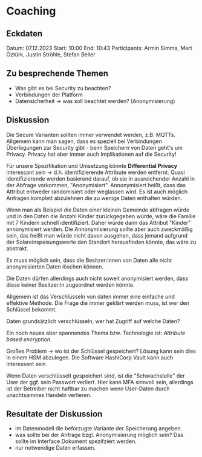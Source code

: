 # Coaching

## Eckdaten

Datum: 07.12.2023
Start: 10:00
End: 10:43
Participants: Armin Simma, Mert Öztürk, Justin Ströhle, Stefan Beller

## Zu besprechende Themen

- Was gibt es bei Security zu beachten?
- Verbindungen der Platform
- Datensicherheit -> was soll beachtet werden? (Anonymisierung)

## Diskussion

Die Secure Varianten sollten immer verwendet werden, z.B. MQTTs.
Allgemein kann man sagen, dass es speziell bei Verbindungen Überlegungen zur Security gibt - beim Speichern von Daten geht's um Privacy. Privacy hat aber immer auch Implikationen auf die Security!

Für unsere Spezifikation und Umsetzung könnte **Differential Privacy** interessant sein -> d.h. identifizierende Attribute werden entfernt. Quasi identifizierende werden basierend darauf, ob sie in ausreichender Anzahl in der Abfrage vorkommen, "Anonymisiert". Annonymisiert heißt, dass das Attribut entweder randomisiert oder weglassen wird. Es ist auch möglich Anfragen komplett abzulehnen die zu wenige Daten enthalten würden.

Wenn man als Beispiel die Daten einer kleinen Gemeinde abfragen würde und in den Daten die Anzahl Kinder zurückgegeben würde, wäre die Familie mit 7 Kindern schnell identifiziert. Daher würde dann das Attribut "Kinder" annonymisiert werden. Die Annonymisierung sollte aber auch zweckmäßig sein, das heißt man würde nicht davon ausgehen, dass jemand aufgrund der Solareinspeisungswerte den Standort herausfinden könnte, das wäre zu abstrakt.

Es muss möglich sein, dass die Besitzer:innen von Daten alle nicht anonymisierten Daten löschen können.

Die Daten dürfen allerdings auch nicht soweit anonymisiert werden, dass diese keiner Besitzer:in zugeordnet werden könnte.

Allgemein ist das Verschlüsseln von daten immer eine einfache und effektive Methode. Die Frage die immer geklärt werden muss, ist wer den Schlüssel bekommt.

Daten grundsätzlich verschlüsseln, wer hat Zugriff auf welche Daten?

Ein noch neues aber spannendes Thema bzw. Technologie ist: _Attribute based encryption_.

Großes Problem -> wo ist der Schlüssel gespeichert? Lösung kann sein dies in einem HSM abzulegen. Die Software HashiCorp Vault kann auch interessant sein.

Wenn Daten verschlüsselt gespeichert sind, ist die "Schwachstelle" der User der ggf. sein Passwort verliert. Hier kann MFA sinnvoll sein, allerdings ist der Betreiber nicht haftbar zu machen wenn User-Daten durch unachtsammes Handeln verlieren.

## Resultate der Diskussion

- im Datenmodell die beforzugte Variante der Speicherung angeben.
- was sollte bei der Anfrage bzgl. Anonymisierung möglich sein? Das sollte im Interface Dokument spezifziert werden.
- nur notwendige Daten erfassen.

